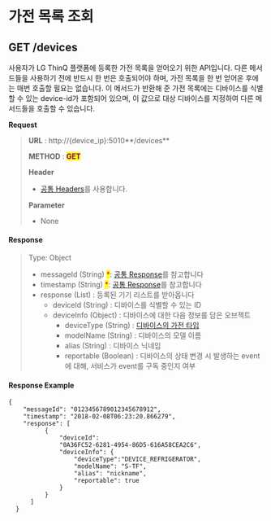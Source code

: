 # 가전 목록 조회

## GET /devices

사용자가 LG ThinQ 플랫폼에 등록한 가전 목록을 얻어오기 위한 API입니다. 다른 메서드들을 사용하기 전에 반드시 한 번은 호출되어야 하며, 가전 목록을 한 번 얻어온 후에는 매번 호출할 필요는 없습니다. 이 메서드가 반환해 준 가전 목록에는 디바이스를 식별할 수 있는 device-id가 포함되어 있으며, 이 값으로 대상 디바이스를 지정하여 다른 메서드들을 호출할 수 있습니다.

**Request**

> **URL** : http://{device\_ip}:5010**/devices**
>
> **METHOD** : <mark style="color:purple;">**GET**</mark>
>
> **Header**&#x20;
>
> * [공통 Headers](common-headers.md)를 사용합니다.
>
> **Parameter**
>
> * None

#### Response

> Type: Object
>
> * messageId (String) <mark style="color:red;">\*</mark>: [공통 Response](common-response.md#undefined-1)를 참고합니다
> * timestamp (String) <mark style="color:red;">\*</mark>: [공통 Response](common-response.md#undefined-1)를 참고합니다
> * response (List) : 등록된 기기 리스트를 받아옵니다
>   * deviceld (String) : 디바이스를 식별할 수 있는 ID
>   * deviceInfo (Object) <mark style="color:red;"></mark> : 디바이스에 대한 다음 정보를 담은 오브젝트
>     * deviceType (String) : [디바이스의 가전 타입](../types/device-type.md)
>     * modelName (String) : 디바이스의 모델 이름
>     * alias (String) : 디바이스 닉네임
>     * reportable (Boolean) : 디바이스의 상태 변경 시 발생하는 event에 대해, 서비스가 event를 구독 중인지 여부

#### Response Example

```
{
    "messageId": "0123456789012345678912",
    "timestamp": "2018-02-08T06:23:20.866279",
    "response": [
          {
              "deviceId":
              "0A36FC52-6281-4954-86D5-616A58CEA2C6",
              "deviceInfo": {
                  "deviceType":"DEVICE_REFRIGERATOR",
                  "modelName": "S-TF",
                  "alias": "nickname",
                  "reportable": true
              }
          }
      ]
  }
```

